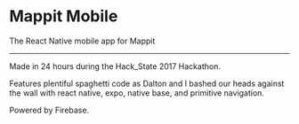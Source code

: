 # Mappit Mobile

The React Native mobile app for Mappit

---

Made in 24 hours during the Hack_State 2017 Hackathon.

Features plentiful spaghetti code as Dalton and I bashed our heads against the wall with react native, expo, native base, and primitive navigation.

Powered by Firebase.
